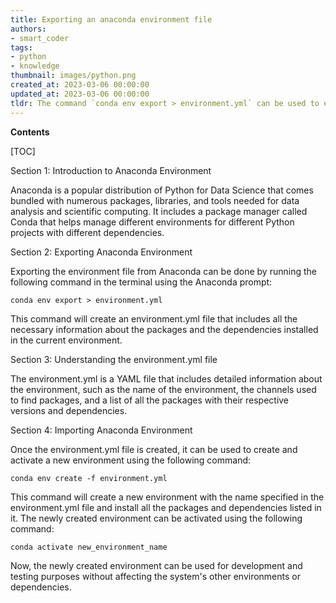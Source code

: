 ```yaml
---
title: Exporting an anaconda environment file
authors:
- smart_coder
tags:
- python
- knowledge
thumbnail: images/python.png
created_at: 2023-03-06 00:00:00
updated_at: 2023-03-06 00:00:00
tldr: The command `conda env export > environment.yml` can be used to export an Anaconda environment file in Python.
---
```


**Contents**

[TOC]

Section 1: Introduction to Anaconda Environment

Anaconda is a popular distribution of Python for Data Science that comes bundled with numerous packages, libraries, and tools needed for data analysis and scientific computing. It includes a package manager called Conda that helps manage different environments for different Python projects with different dependencies.

Section 2: Exporting Anaconda Environment

Exporting the environment file from Anaconda can be done by running the following command in the terminal using the Anaconda prompt:

```conda env export > environment.yml```

This command will create an environment.yml file that includes all the necessary information about the packages and the dependencies installed in the current environment.

Section 3: Understanding the environment.yml file

The environment.yml is a YAML file that includes detailed information about the environment, such as the name of the environment, the channels used to find packages, and a list of all the packages with their respective versions and dependencies.

Section 4: Importing Anaconda Environment

Once the environment.yml file is created, it can be used to create and activate a new environment using the following command:

```conda env create -f environment.yml```

This command will create a new environment with the name specified in the environment.yml file and install all the packages and dependencies listed in it. The newly created environment can be activated using the following command:

```conda activate new_environment_name```

Now, the newly created environment can be used for development and testing purposes without affecting the system's other environments or dependencies.
